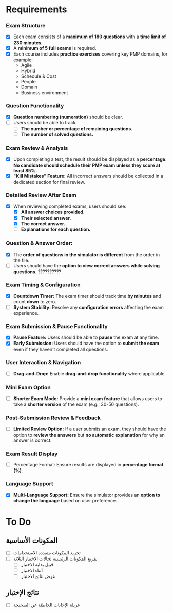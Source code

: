 # Requirements

### Exam Structure

- [X] Each exam consists of a **maximum of 180 questions** with a **time limit of 230 minutes**.
- [X] A **minimum of 5 full exams** is required.
- [X] Each course includes **practice exercises** covering key PMP domains, for example:
  - Agile
  - Hybrid
  - Schedule & Cost
  - People
  - Domain
  - Business environment

### Question Functionality

- [X] **Question numbering (numeration)** should be clear.
- [ ] Users should be able to track:
  - [ ] **The number or percentage of remaining questions.**
  - [ ] **The number of solved questions.**

### Exam Review & Analysis

- [X] Upon completing a test, the result should be displayed as a **percentage**. **No candidate should schedule their PMP exam unless they score at least 85%.**
- [X] **"Kill Mistakes" Feature:** All incorrect answers should be collected in a dedicated section for final review.

### Detailed Review After Exam

- [X] When reviewing completed exams, users should see:
  - [X] **All answer choices provided.**
  - [X] **Their selected answer.**
  - [X] **The correct answer.**
  - [ ] **Explanations for each question.**

### Question & Answer Order:

- [X] The **order of questions in the simulator is different** from the order in the file.
- [ ] Users should have the **option to view correct answers while solving questions.** ??????????

### Exam Timing & Configuration

- [X] **Countdown Timer:** The exam timer should track time **by minutes** and count **down** to zero.
- [ ] **System Stability:** Resolve any **configuration errors** affecting the exam experience.

### Exam Submission & Pause Functionality

- [X] **Pause Feature:** Users should be able to **pause** the exam at any time.
- [X] **Early Submission:** Users should have the option to **submit the exam** even if they haven't completed all questions.

### User Interaction & Navigation

- [ ] **Drag-and-Drop:** Enable **drag-and-drop functionality** where applicable.

### Mini Exam Option

- [ ] **Shorter Exam Mode:** Provide a **mini exam feature** that allows users to take a **shorter version** of the exam (e.g., 30-50 questions).

### Post-Submission Review & Feedback

- [ ] **Limited Review Option:** If a user submits an exam, they should have the option to **review the answers** but **no automatic explanation** for why an answer is correct.

### Exam Result Display

- [ ] Percentage Format: Ensure results are displayed in **percentage format (%)**.

### Language Support

- [X] **Multi-Language Support:** Ensure the simulator provides an **option to change the language** based on user preference.

# To Do

## المكونات الأساسية

- [ ] تجريد المكونات متعددة الاستخدامات
- [ ] تفريع المكونات الرئيسية لحالات الاختبار الثلاثة
  - [ ] قبيل بداية الاختبار
  - [ ] أثناء الاختبار
  - [ ] عرض نتائج الاختبار

## نتائج الإختبار

- [ ] غربلة الإجابات الخاطئة عن الصحيحة
